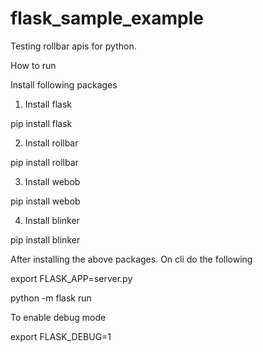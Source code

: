# flask_sample_example
Testing rollbar apis for python.

How to run

Install following packages
1. Install flask

pip install flask

2. Install rollbar

pip install rollbar

3. Install webob

pip install webob

4. Install blinker

pip install blinker

After installing the above packages. On cli do the following 

export FLASK_APP=server.py

python -m flask run

To enable debug mode

export FLASK_DEBUG=1
